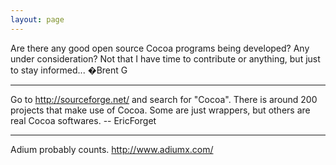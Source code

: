 ```yaml
---
layout: page
---
```


Are there any good open source Cocoa programs being developed? Any under consideration? Not that I have time to contribute or anything, but just to stay informed... �Brent G

----

Go to http://sourceforge.net/ and search for "Cocoa". There is around 200 projects that make use of Cocoa. Some are just wrappers, but others are real Cocoa softwares. -- EricForget

----

Adium probably counts.  http://www.adiumx.com/
